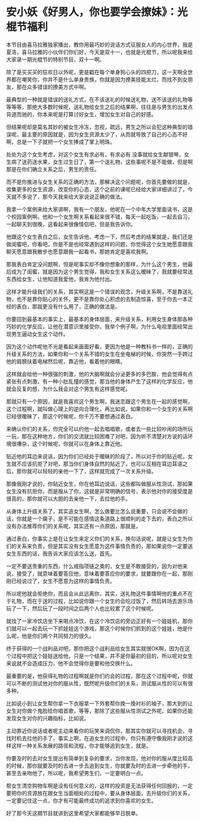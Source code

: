 # 安小妖《好男人，你也要学会撩妹》：光棍节福利

本节目由喜马拉雅独家播出，教你用最巧妙的说话方式征服女人的内心世界，我是夏洛，喜马拉雅的小伙伴们你们好，今天是双十一，也就是光棍节，所以呢我来给大家录一期光棍节的特别节目，双十一啊。

除了是买买买的狂欢日以外呢，更是戳在每个单身狗心头的四把刀，这一天啊全世界都在嘲笑你，你并不是什么单身贵族，你就是因为撩美技能太烂，而找不到女朋友，那在众多错误的撩美方式中啊。

最典型的一种就是错误的送礼方式，在不该送礼的时候送礼物，送不该送的礼物等等等等，那绝大多数时候呢，送礼物给女生之后的结果啊，往往是与男生的出发点背道而驰的，你本来呢是打算讨好女生，增加女生对自己的好感。

但结果呢却是莫名其妙的被女生冷冻，忽视，疏远，男生之所以会犯这种典型的错误呢，最主要的原因就是，因为女生资源太少了，从而就导致了自己的心态不好啊，总是一下子就把一个女生捧成了掌上明珠。

处处为这个女生考虑，对这个女生有求必有，有求必有 没事就给女生献银琴，女生病了送药送水果，女生过生日了，第一个送礼物，这些事呢不是不能做，但是啊那是在你们确立关系之后，男生的责任。

而不是你推进与女生关系的正确的方法，那解决这个问题呢，你首先要做的就是，收集更多的女生资源，改变你的心态，这个之前的课呢已经给大家详细讲过了，今天就不多说了，那今天我来给大家说说正确的做法。

我拿一个案例来给大家讲啊，我有一个朋友，他呢在一个中年大学里面读书，这是个校园案例啊，他和一个女生啊关系看起来很不错，每天一起吃饭，一起去自习，一起聊天到很晚，这看起来很像情侣吧，但是我告诉你。

他跟这个女生表白之后，女生告诉他，考虑一下，然后考虑的结果就是，我们还是做闺蜜吧，你看吧，你是不是也经常遇到这样的问题，你觉得这个女生她愿意跟我聊天愿意跟我散步也愿意跟我一起看书，那她肯定是喜欢我啊。

那我表白肯定没问题啊，但是呢事实却不像你想象的那样，为什么这个男生，他最后成为了闺蜜，就是因为这个男生觉得，我和女生关系这么暧昧了，我就要经常送东西给女生，让他知道我爱他，我肯为他付出。

这样才能升级我们的关系，其实啊这是一个错误的观念，升级关系啊，不是靠送礼物，也不是靠你贴心的关怀，更不是靠你处心积虑的去制造惊喜，至于你去一本正经的表白，那就更没有什么用了，正确的做法是。

你要回到最基本的事实上，最基本的身体层面，来升级关系，利用女生身体那各种巧妙的化学反应，让他在潜意识里接受你，我举个例子啊，为什么电视里面经常出现男生逼动女生这个动作。

因为这个动作呢他不光是看起来画面好看，更因为他是一种教科书一样的，正确的升级关系的方法，如果你和一个关系不错的女生在坐电梯的时候，你突然一手跨过他的肩膀扶着电梯然后呢，靠近他，看着他的眼睛。

这样就会给他一种很强的刺激，他的大脑啊就会分泌更多的多巴胺，他会觉得有点紧张有点刺激，有一种小肚乱撞的感觉，那当他的身体产生了这样的化学反应，他就会反复的想，为什么我会对这个男生有这样感觉呢。

那就只有一个原因，就是我喜欢这个男生啊，我迷恋跟这个男生在一起的感觉啊，这个过程啊，就叫做心理上的逆向合理化，再比如说，如果你和一个女生的关系啊已经很暧昧了，那这个时候呢，你千万不要想通过表白。

来确认你们的关系，你完全可以约他一起去唱唱歌，或者去一些比较吵闹的场所玩一玩，那在这种地方，你们的交流就比较困难了对吧，因为听不清楚对方说的话环境很嘈杂，这个时候呢，你就可以在身体上靠近他。

贴近他的耳边来说话，因为你们已经处于暧昧的阶段了，所以对于你的贴近呢，女生就不应该抗拒了对吧，那当你们身体自然的贴近了，也可以互相在耳边耳语之后，那你就可以轻轻的亲他一下了，这样就完成了一次关系升级。

那像我刚才说的，你贴近女生，你在他耳边说话，这些都叫做服从性测试，那如果女生没有抗拒你，而是服从了你，这就是非常明确的信号，表示他对你的接受度是很高的，那你就可以大胆的去亲他一下，去拉他的手。

从身体上升级关系了，其实追女生啊，怎么做要比怎么说重要，只会说不会做的话，你就是一个瘸子，是不可能在感情这条道路上很顺利的走下去的，表白之所以没有办法推荐你们的关系呢，其实还有一点原因，那就是。

通过表白，你事实上是在让女生来定义你们的关系，换句话说呢，就是让女生为你们的关系来负责，但是其实没有女生愿意为这件事情负责的，那如果说你一定要送女生东西的话，我告诉大家应该怎么送，首先。

一定不要送贵重的东西，什么戒指项链之类的，女生是不敢接受的，因为对他来说，接受了，就意味着要答应他，意味着要答应你的要求，就要跟你在一起，那刚刚已经说过了，女生不愿意为这样的事情负责。

所以呢他就会拒绝你，而且会从此远离你，其实，送礼物这件事情啊他的重点不在于礼物，而在于送的过程，比如说你跟一个女生约会吃过饭了，然后转场去游乐场玩了一下，然后玩了一段时间之后两个人也比较累了这个时候呢。

就找了一家冷饮店坐下来喝点冷饮，在这个冷饮店的旁边正好有一个娃娃机，那你们就可以一起去玩一下抓娃娃这个游戏，那这个时候你们抓到的这个娃娃，他是什么呢，他是你们两个共同努力的很久。

终于获得的一个战利品对吧，那你把这个战利品给女生其实就很OK啊，因为在这个过程中把这个娃娃送给他，只是一个结果，并不是你最初的目的，所以呢对女生来说就不会造成压力，他不会觉得你是要和他交换什么。

最重要的是，他获得礼物的过程啊就是你们约会的过程，那在这个过程中呢，你就可以不断的测试他对你的服从性，既然呢升级你们的关系，测试服从性的可以有很多种。

比如说小到让女生帮你拿一下衣服拿一下外套帮你挽一挽衬衫的袖子，那大到的让女生对你做个鬼脸给你唱首歌，等等，那除了这些服从性测试之外呢，如果你还能发现女生对你的兴趣指标，比如说。

主动靠近你说话或者呢主动来看你的玩笑来调侃你，那其实你就可以寻找机会，寻找时机去拉他的手了，事实上啊，在追女生的过程中，你只有遵守像我刚才说的这样这样一种关系发展的路径和流程，你才能够追到女生，就是。

你要及时的去对女生提出有简单到复杂的要求，当你发现，他对你的服从度比较高的时候，那你就要及时的去进一步去追到女生，你就要及时的去进一步牵他的手，甚至去亲吻他了，所以呢，我希望男生们，一定要明白一点。

帮女生清空购物车啊是没有任何意义的，这样的投资是无法获得任何回报的，一定要把你的资源放在跟女生当面相处的过程中，要从身体层面，去升级你们的关系，一定要记住这一点，你才有可能最终成功的追求到你喜欢的女生。

好了那今天这期节目就讲到这里希望大家都能够早日脱单。